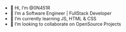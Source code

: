- 👋 Hi, I’m @0N451R
- 👀 I’m a Software Engineer | FullStack Developer
- 🌱 I’m currently learning JS, HTML & CSS 
- 💞️ I’m looking to collaborate on OpenSource Projects
